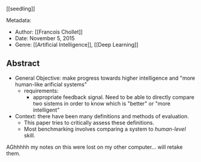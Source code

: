 ---
---

[[seedling]]

Metadata:

* Author: [[Francois Chollet]]
* Date: November 5, 2015
* Genre: [[Artificial Intelligence]], [[Deep Learning]]

## Abstract

* General Objective: make progress towards higher intelligence and "more human-like arificial systems"
  * requirements:
    * appropriate feedback signal. Need to be able to directly compare two sistems in order to know which is "better" or "more intelligent"
* Context: there have been many definitions and methods of evaluation.
  * This paper tries to critically assess these definitions.
  * Most benchmarking involves comparing a system to *human-level* skill.


AGhhhhh my notes on this were lost on my other computer... will retake them. 